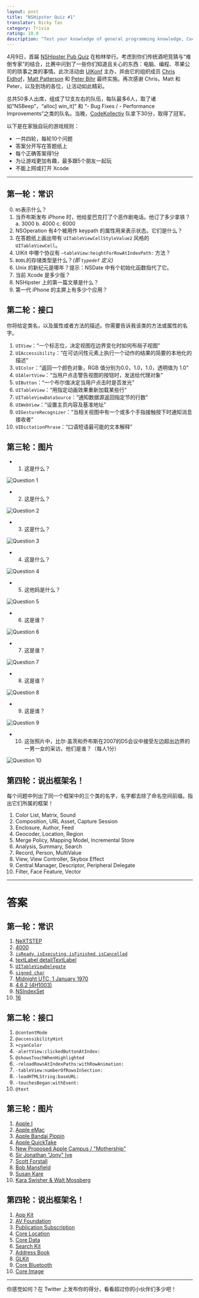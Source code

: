 ```yaml
---
layout: post
title: "NSHipster Quiz #1"
translator: Ricky Tan
category: Trivia
rating: 10.0
description: "Test your knowledge of general programming knowledge, Cocoa APIs, and Apple trivia in this first-ever NSHipster Quiz. How NSHip are you?"
---
```


4月9日，首届 [NSHipster Pub Quiz](http://www.uikonf.com/2013/04/11/nshipster-pub-quiz.html) 在柏林举行。考虑到你们传统酒吧竞猜与“难倒专家”的结合，比赛中问到了一些你们知道且关心的东西：电脑、编程、苹果公司的琐事之类的事情。此次活动由 [UIKonf](http://www.uikonf.com) 主办，并由它的组织成员 [Chris Eidhof](http://twitter.com/chriseidhof)，[Matt Patterson](http://twitter.com/fidothe) 和 [Peter Bihr](http://twitter.com/peterbihr) 最终实施。再次感谢 Chris，Matt 和 Peter，以及到场的各位，让活动如此精彩。

总共50多人出席，组成了12支左右的队伍，每队最多6人，取了诸如“NSBeep”，“alloc] win_it]” 和 “- Bug Fixes / - Performance Improvements”之类的队名。当晚，[CodeKollectiv](http://codekollektiv.com) 队拿下30分，取得了冠军。

以下是在家独自玩的游戏规则：

- 一共四轮，每轮10个问题
- 答案分开写在答题纸上
- 每个正确答案得1分
- 为让游戏更加有趣，最多跟5个朋友一起玩
- 不能上网或打开 Xcode

* * *

第一轮：常识
--------------------------

0. `NS`表示什么？
1. 当乔布斯发布 iPhone 时，他给星巴克打了个恶作剧电话。他订了多少拿铁？
  a. 3000
  b. 4000
  c. 6000
2. NSOperation 有4个被用作 keypath 的属性用来表示状态。它们是什么？
3. 在答题纸上画出带有 `UITableViewCellStyleValue2` 风格的 `UITableViewCell`。
4. UIKit 中哪个协议有 `–tableView:heightForRowAtIndexPath:` 方法？
5. `BOOL`的存储类型是什么？_(即 `typedef` 定义)_
6. Unix 的新纪元是哪年？提示：NSDate 中有个初始化函数指代了它。
7. 当前 Xcode 是多少版？
8. NSHipster 上的第一篇文章是什么？
9. 第一代 iPhone 的主屏上有多少个应用？

第二轮：接口
-------------

你将给定类名，以及属性或者方法的描述。你需要告诉我该类的方法或属性的名字。

1. `UIView`：“一个标志位，决定视图在边界变化时如何布局子视图”
2. `UIAccessibility`：“在可访问性元素上执行一个动作的结果的简要的本地化的描述”
3. `UIColor`：“返回一个颜色对象，RGB 值分别为0.0，1.0，1.0，透明值为 1.0”
4. `UIAlertView`：“当用户点击警告视图的按钮时，发送给代理对象”
5. `UIButton`：“一个布尔值决定当用户点击时是否发光”
6. `UITableView`：“用指定动画效果重新加载某些行”
7. `UITableViewDataSource`：“通知数据源返回指定节的行数”
8. `UIWebView`：“设置主页内容及基准地址”
9. `UIGestureRecognizer`：“当相关视图中有一个或多个手指接触按下时通知消息接收者”
10. `UIDictationPhrase`：“口语短语最可能的文本解释”


第三轮：图片
----------------------

- 1. 这是什么？

![Question 1](http://nshipster-quiz-1.s3.amazonaws.com/question-1.jpg)

- 2. 这是什么？

![Question 2](http://nshipster-quiz-1.s3.amazonaws.com/question-2.jpg)

- 3. 这是什么？

![Question 3](http://nshipster-quiz-1.s3.amazonaws.com/question-3.jpg)

- 4. 这是什么？

![Question 4](http://nshipster-quiz-1.s3.amazonaws.com/question-4.jpg)

- 5. 这他妈是什么？

![Question 5](http://nshipster-quiz-1.s3.amazonaws.com/question-5.jpg)

- 6. 这是谁？

![Question 6](http://nshipster-quiz-1.s3.amazonaws.com/question-6.jpg)

- 7. 这是谁？

![Question 7](http://nshipster-quiz-1.s3.amazonaws.com/question-7.jpg)

- 8. 这是谁？

![Question 8](http://nshipster-quiz-1.s3.amazonaws.com/question-8.jpg)

- 9. 这是谁？

![Question 9](http://nshipster-quiz-1.s3.amazonaws.com/question-9.jpg)

- 10. 这张照片中，比尔·盖茨和乔布斯在2007的D5会议中接受左边超出边界的一男一女的采访。他们是谁？（每人1分）

![Question 10](http://nshipster-quiz-1.s3.amazonaws.com/question-10.jpg)


第四轮：说出框架名！
-----------------------------

每个问题中列出了同一个框架中的三个类的名字，名字都去除了命名空间前缀。指出它们所属的框架！

1. Color List, Matrix, Sound
2. Composition, URL Asset, Capture Session
3. Enclosure, Author, Feed
4. Geocoder, Location, Region
5. Merge Policy, Mapping Model, Incremental Store
6. Analysis, Summary, Search
7. Record, Person, MultiValue
8. View, View Controller, Skybox Effect
9. Central Manager, Descriptor, Peripheral Delegate
10. Filter, Face Feature, Vector


* * *

# 答案

第一轮：常识
--------------------------

1. [NeXTSTEP](http://en.wikipedia.org/wiki/NeXTSTEP)
2. [4000](http://www.macrumors.com/2013/03/04/steve-jobs-4000-latte-prank-order-lives-on-at-san-francisco-starbucks/)
3. [`isReady`, `isExecuting`, `isFinished`, `isCancelled`](http://developer.apple.com/library/mac/#documentation/Cocoa/Reference/NSOperation_class/Reference/Reference.html%23//apple_ref/doc/uid/TP40004591-RH2-DontLinkElementID_1)
4. [    textLabel detailTextLabel   ](http://developer.apple.com/library/ios/DOCUMENTATION/UserExperience/Conceptual/TableView_iPhone/Art/tvcellstyle_value2.jpg)
5. [`UITableViewDelegate`](http://developer.apple.com/library/ios/documentation/uikit/reference/UITableViewDelegate_Protocol/Reference/Reference.html#//apple_ref/doc/uid/TP40006942-CH3-SW25)
6. [`signed char`](http://nshipster.com/bool/)
7. [Midnight UTC, 1 January 1970](http://en.wikipedia.org/wiki/Unix_epoch)
8. [4.6.2 (4H1003)](http://en.wikipedia.org/wiki/Xcode)
9. [NSIndexSet](http://nshipster.com/nsindexset/)
10. [16](http://en.wikipedia.org/wiki/IPhone_%281st_generation%29)

第二轮：接口
-------------

1. `@contentMode`
2. `@accessibilityHint`
3. `+cyanColor`
4. `-alertView:clickedButtonAtIndex:`
5. `@showsTouchWhenHighlighted`
6. `-reloadRowsAtIndexPaths:withRowAnimation:`
7. `-tableView:numberOfRowsInSection:`
8. `-loadHTMLString:baseURL:`
9. `-touchesBegan:withEvent:`
10. `@text`

第三轮：图片
----------------------

1. [Apple I](http://en.wikipedia.org/wiki/Apple_I)
2. [Apple eMac](http://en.wikipedia.org/wiki/EMac)
3. [Apple Bandai Pippin](http://en.wikipedia.org/wiki/Apple_Bandai_Pippin)
4. [Apple QuickTake](http://en.wikipedia.org/wiki/Apple_QuickTake)
5. [New Proposed Apple Campus / "Mothership"](http://www.cultofmac.com/108782/apples-magnificent-mothership-campus-gets-new-renders-and-more-details-report/)
6. [Sir Jonathan "Jony" Ive](http://en.wikipedia.org/wiki/Jonathan_Ive)
7. [Scott Forstall](http://en.wikipedia.org/wiki/Scott_Forstall)
8. [Bob Mansfield](http://en.wikipedia.org/wiki/Bob_Mansfield)
9. [Susan Kare](http://en.wikipedia.org/wiki/Susan_kare)
10. [Kara Swisher & Walt Mossberg ](http://allthingsd.com/20071224/best-of-2007-video-d5-interview-with-bill-gates-and-steve-jobs/)

第四轮：说出框架名！
-----------------------------

1. [App Kit](http://developer.apple.com/library/mac/#documentation/Cocoa/Reference/ApplicationKit/ObjC_classic/_index.html)
2. [AV Foundation](https://developer.apple.com/library/mac/#documentation/AVFoundation/Reference/AVFoundationFramework/_index.html)
3. [Publication Subscription](http://developer.apple.com/library/mac/#documentation/InternetWeb/Reference/PubSubReference/_index.html#//apple_ref/doc/uid/TP40004649)
4. [Core Location](http://developer.apple.com/library/ios/#documentation/CoreLocation/Reference/CoreLocation_Framework/_index.html)
5. [Core Data](http://developer.apple.com/library/ios/#documentation/cocoa/Reference/CoreData_ObjC/_index.html)
6. [Search Kit](https://developer.apple.com/library/mac/#documentation/UserExperience/Reference/SearchKit/Reference/reference.html)
7. [Address Book](http://developer.apple.com/library/ios/#documentation/AddressBook/Reference/AddressBook_iPhoneOS_Framework/_index.html)
8. [GLKit](http://developer.apple.com/library/mac/#documentation/GLkit/Reference/GLKit_Collection/_index.html)
9. [Core Bluetooth](http://developer.apple.com/library/ios/#documentation/CoreBluetooth/Reference/CoreBluetooth_Framework/_index.html)
10. [Core Image](https://developer.apple.com/library/mac/#documentation/graphicsimaging/Conceptual/CoreImaging/ci_intro/ci_intro.html)

* * *

你感觉如何？在 Twitter 上发布你的得分，看看超过你的小伙伴们多少吧！
